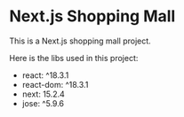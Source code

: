 # Next.js Shopping Mall

This is a Next.js shopping mall project.

Here is the libs used in this project:

- react: ^18.3.1
- react-dom: ^18.3.1
- next: 15.2.4
- jose: ^5.9.6
